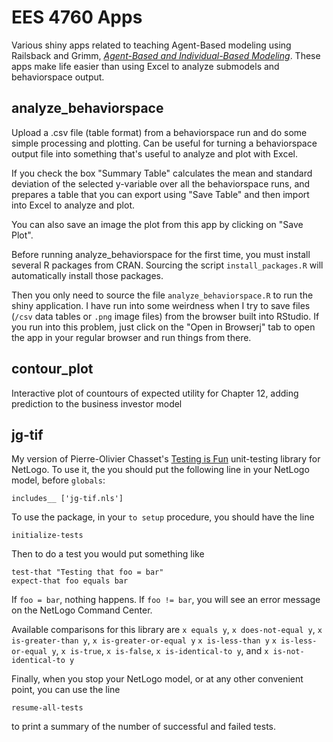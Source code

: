 # EES 4760 Apps
Various shiny apps related to teaching Agent-Based modeling using 
Railsback and Grimm, 
[*Agent-Based and Individual-Based Modeling*](http://www.railsback-grimm-abm-book.com/). 
These apps make life easier than using Excel to analyze submodels and 
behaviorspace output.

## analyze_behaviorspace
Upload a .csv file (table format) from a behaviorspace run and do some simple 
processing and plotting. Can be useful for turning a behaviorspace output file 
into something that's useful to analyze and plot with Excel.

If you check the box "Summary Table"  calculates the mean and standard deviation
of the selected y-variable over all the behaviorspace runs, and prepares
a table that you can export using "Save Table" and then import into Excel
to analyze and plot.

You can also save an image the plot from this app by clicking on "Save Plot".

Before running analyze_behaviorspace for the first time, you must install
several R packages from CRAN. Sourcing the script `install_packages.R` will
automatically install those packages.

Then you only need to source the file `analyze_behaviorspace.R` to run the 
shiny application. I have run into some weirdness when I try to save files
(`/csv` data tables or `.png` image files) from the browser built into 
RStudio. If you run into this problem, just click on the 
"Open in Browserj" tab to open the app in your regular browser and run things
from there.

## contour_plot
Interactive plot of countours of expected utility for Chapter 12, adding 
prediction to the business investor model

## jg-tif
My version of Pierre-Olivier Chasset's 
[Testing is Fun](https://github.com/chasset/tif) unit-testing library for 
NetLogo. To use it, the you should put the following line in your NetLogo model, 
before `globals`:

    includes__ ['jg-tif.nls']

To use the package, in your `to setup` procedure, you should have the line

    initialize-tests

Then to do a test you would put something like

    test-that "Testing that foo = bar"
    expect-that foo equals bar

If `foo = bar`, nothing happens. If `foo != bar`, you will see an error message 
on the NetLogo Command Center. 

Available comparisons for this library are
`x equals y`, `x does-not-equal y`, `x is-greater-than y`,
`x is-greater-or-equal y` `x is-less-than y` `x is-less-or-equal y`,
`x is-true`, `x is-false`, `x is-identical-to y`, and `x is-not-identical-to y`

Finally, when you stop your NetLogo model, or at any other convenient point, 
you can use the line

    resume-all-tests

to print a summary of the number of successful and failed tests.
